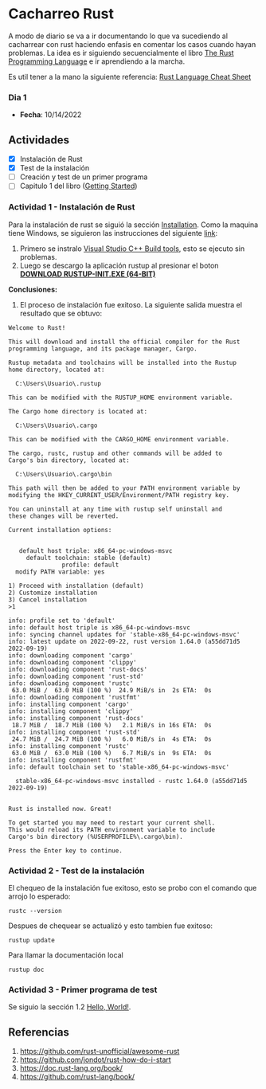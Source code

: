 # Cacharreo Rust

A modo de diario se va a ir documentando lo que va sucediendo al cacharrear con rust haciendo enfasis en comentar los casos cuando hayan problemas. La idea es ir siguiendo secuencialmente el libro [The Rust Programming Language](https://doc.rust-lang.org/book/title-page.html) e ir aprendiendo a la marcha. 

Es util tener a la mano la siguiente referencia: [Rust Language Cheat Sheet](https://cheats.rs/)

### Dia 1

* **Fecha**: 10/14/2022

## Actividades 

- [x] Instalación de Rust
- [x] Test de la instalación 
- [ ] Creación y test de un primer programa
- [ ] Capitulo 1 del libro ([Getting Started](https://doc.rust-lang.org/book/ch01-00-getting-started.html))

### Actividad 1 - Instalación de Rust

Para la instalación de rust se siguió la sección [Installation](https://doc.rust-lang.org/book/ch01-01-installation.html). Como la maquina tiene Windows, se siguieron las instrucciones del siguiente [link](https://www.rust-lang.org/tools/install):
1. Primero se instralo [Visual Studio C++ Build tools](https://visualstudio.microsoft.com/es/visual-cpp-build-tools/), esto se ejecuto sin problemas.
2. Luego se descargo la aplicación rustup al presionar el boton **[DOWNLOAD RUSTUP-INIT.EXE (64-BIT)](https://static.rust-lang.org/rustup/dist/x86_64-pc-windows-msvc/rustup-init.exe)**

**Conclusiones:**
1. El proceso de instalación fue exitoso. La siguiente salida muestra el resultado que se obtuvo:

```
Welcome to Rust!

This will download and install the official compiler for the Rust
programming language, and its package manager, Cargo.

Rustup metadata and toolchains will be installed into the Rustup
home directory, located at:

  C:\Users\Usuario\.rustup

This can be modified with the RUSTUP_HOME environment variable.

The Cargo home directory is located at:

  C:\Users\Usuario\.cargo

This can be modified with the CARGO_HOME environment variable.

The cargo, rustc, rustup and other commands will be added to
Cargo's bin directory, located at:

  C:\Users\Usuario\.cargo\bin

This path will then be added to your PATH environment variable by
modifying the HKEY_CURRENT_USER/Environment/PATH registry key.

You can uninstall at any time with rustup self uninstall and
these changes will be reverted.

Current installation options:


   default host triple: x86_64-pc-windows-msvc
     default toolchain: stable (default)
               profile: default
  modify PATH variable: yes

1) Proceed with installation (default)
2) Customize installation
3) Cancel installation
>1

info: profile set to 'default'
info: default host triple is x86_64-pc-windows-msvc
info: syncing channel updates for 'stable-x86_64-pc-windows-msvc'
info: latest update on 2022-09-22, rust version 1.64.0 (a55dd71d5 2022-09-19)
info: downloading component 'cargo'
info: downloading component 'clippy'
info: downloading component 'rust-docs'
info: downloading component 'rust-std'
info: downloading component 'rustc'
 63.0 MiB /  63.0 MiB (100 %)  24.9 MiB/s in  2s ETA:  0s
info: downloading component 'rustfmt'
info: installing component 'cargo'
info: installing component 'clippy'
info: installing component 'rust-docs'
 18.7 MiB /  18.7 MiB (100 %)   2.1 MiB/s in 16s ETA:  0s
info: installing component 'rust-std'
 24.7 MiB /  24.7 MiB (100 %)   6.0 MiB/s in  4s ETA:  0s
info: installing component 'rustc'
 63.0 MiB /  63.0 MiB (100 %)   6.7 MiB/s in  9s ETA:  0s
info: installing component 'rustfmt'
info: default toolchain set to 'stable-x86_64-pc-windows-msvc'

  stable-x86_64-pc-windows-msvc installed - rustc 1.64.0 (a55dd71d5 2022-09-19)


Rust is installed now. Great!

To get started you may need to restart your current shell.
This would reload its PATH environment variable to include
Cargo's bin directory (%USERPROFILE%\.cargo\bin).

Press the Enter key to continue.
```

### Actividad 2 - Test de la instalación 

El chequeo de la instalación fue exitoso, esto se probo con el comando que arrojo lo esperado:

```
rustc --version
```

Despues de chequear se actualizó y esto tambien fue exitoso:

```
rustup update
```

Para llamar la documentación local

```
rustup doc
```

### Actividad 3 - Primer programa de test

Se siguio la sección 1.2 [Hello, World!](https://doc.rust-lang.org/book/ch01-02-hello-world.html).


## Referencias

1. https://github.com/rust-unofficial/awesome-rust
2. https://github.com/jondot/rust-how-do-i-start
3. https://doc.rust-lang.org/book/
4. https://github.com/rust-lang/book/
